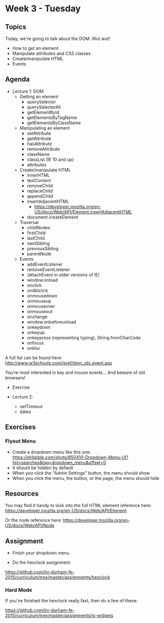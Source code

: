 # Week 3 - Tuesday

## Topics

Today, we're going to talk about the DOM. Wut wut!

- How to get an element
- Manipulate attributes and CSS classes
- Create/manipulate HTML
- Events

## Agenda

- Lecture 1: DOM
  - Getting an element
    - querySelector
    - querySelectorAll
    - getElementById
    - getElementsByTagName
    - getElementsByClassName
  - Manipulating an element
    - setAttribute
    - getAttribute
    - hasAttribute
    - removeAttribute
    - className
    - classList (IE 10 and up)
    - attributes
  - Create/manipulate HTML
    - innerHTML
    - textContent
    - removeChild
    - replaceChild
    - appendChild
    - insertAdjacentHTML
      - https://developer.mozilla.org/en-US/docs/Web/API/Element.insertAdjacentHTML
    - document.createElement
  - Traversal
    - childNodes
    - firstChild
    - lastChild
    - nextSibling
    - previousSibling
    - parentNode
  - Events
    - addEventListener
    - removeEventListener
    - (attachEvent in older versions of IE)
    - window.onload
    - onclick
    - ondblclick
    - onmousedown
    - onmouseup
    - onmouseover
    - onmouseout
    - onchange
    - window.onbeforeunload
    - onkeydown
    - onkeyup
    - onkeypress (representing typing), String.fromCharCode
    - onfocus
    - onblur

A full list can be found here:
http://www.w3schools.com/jsref/dom_obj_event.asp

You're most interested in key and mouse events... And beware of old browsers!

- Exercise

- Lecture 2:
  - setTimeout
  - dates

## Exercises

### Flyout Menu

- Create a dropdown menu like this one:
https://dribbble.com/shots/850410-Dropdown-Menu-UI?list=searches&tag=dropdown_menu&offset=0
- It should be hidden by default
- When you click the "Admin Settings" button, the menu should show
- When you click the menu, the button, or the page, the menu should hide

## Resources

You may find it handy to look into the full HTML element reference here:
https://developer.mozilla.org/en-US/docs/Web/API/Element

Or the node reference here:
https://developer.mozilla.org/en-US/docs/Web/API/Node

## Assignment

- Finish your dropdown menu.

- Do the hexclock assignment:

https://github.com/tiy-durham-fe-2015/curriculum/tree/master/assignments/hexclock

### Hard Mode

If you've finished the hexclock really fast, then do a few of these:

https://github.com/tiy-durham-fe-2015/curriculum/tree/master/assignments/js-widgets
